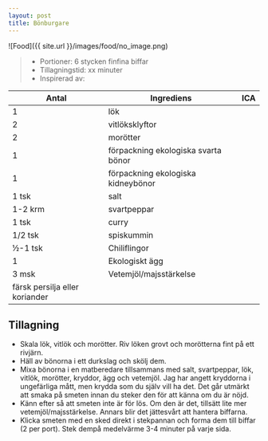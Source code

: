 ```yaml
---
layout: post
title: Bönburgare
---
```


![Food]({{ site.url }}/images/food/no_image.png)

>* Portioner: 6 stycken finfina biffar
>* Tillagningstid: xx minuter
>* Inspirerad av:

Antal   | Ingrediens                           | ICA
------- | -------------------------------------| ---
1       | lök                                  |
2       | vitlöksklyftor                       |
2       | morötter                             |
1       | förpackning ekologiska svarta bönor  |
1       | förpackning ekologiska kidneybönor   |
1 tsk   | salt                                 |
1-2 krm |  svartpeppar                         |
1 tsk   | curry                                |
1/2 tsk | spiskummin                           |
½-1 tsk | Chiliflingor                         |
1       | Ekologiskt ägg                       |
3 msk   | Vetemjöl/majsstärkelse               |
| färsk persilja eller koriander               |

Tillagning
----------

* Skala lök, vitlök och morötter. Riv löken grovt och morötterna fint på ett rivjärn.
* Häll av bönorna i ett durkslag och skölj dem.
* Mixa bönorna i en matberedare tillsammans med salt, svartpeppar, lök,
  vitlök, morötter, kryddor, ägg och vetemjöl. Jag har angett kryddorna i
  ungefärliga mått, men krydda som du själv vill ha det. Det går utmärkt att
  smaka på smeten innan du steker den för att känna om du är nöjd.
* Känn efter så att smeten inte är för lös. Om den är det, tillsätt lite mer
  vetemjöl/majsstärkelse. Annars blir det jättesvårt att hantera biffarna.
* Klicka smeten med en sked direkt i stekpannan och forma dem till biffar
  (2 per port). Stek dempå medelvärme 3-4 minuter på varje sida.
